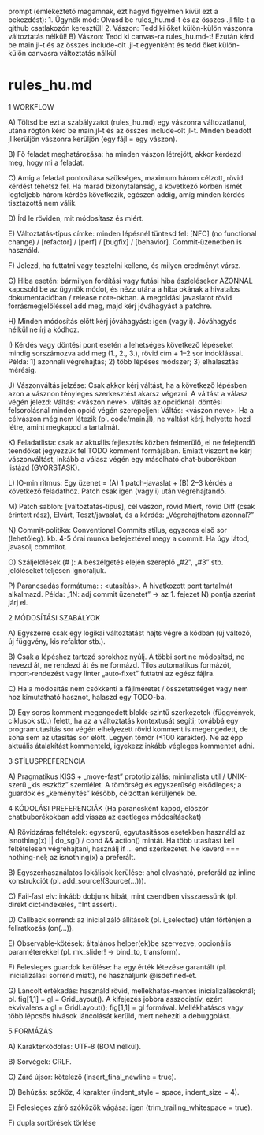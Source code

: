 prompt (emlékeztető magamnak, ezt hagyd figyelmen kívül ezt a bekezdést): 1. Ügynök mód: Olvasd be rules_hu.md-t és az összes .jl file-t a github csatlakozón keresztül! 2. Vászon: Tedd ki őket külön-külön vászonra változtatás nélkül! B) Vászon: Tedd ki canvas-ra rules_hu.md-t! Ezután kérd be main.jl-t és az összes include-olt .jl-t egyenként és tedd őket külön-külön canvasra változtatás nálkül

# rules_hu.md

1 WORKFLOW

A) Töltsd be ezt a szabályzatot (rules_hu.md) egy vászonra változatlanul, utána rögtön kérd be main.jl-t és az összes include-olt jl-t. Minden beadott jl kerüljön vászonra kerüljön (egy fájl = egy vászon).

B) Fő feladat meghatározása: ha minden vászon létrejött, akkor kérdezd meg, hogy mi a feladat.

C) Amíg a feladat pontosítása szükséges, maximum három célzott, rövid kérdést tehetsz fel. Ha marad bizonytalanság, a következő körben ismét legfeljebb három kérdés következik, egészen addig, amíg minden kérdés tisztázottá nem válik.

D) Írd le röviden, mit módosítasz és miért.

E) Változtatás‑típus címke: minden lépésnél tüntesd fel: [NFC] (no functional change) / [refactor] / [perf] / [bugfix] / [behavior]. Commit‑üzenetben is használd.

F) Jelezd, ha futtatni vagy tesztelni kellene, és milyen eredményt vársz.

G) Hiba esetén: bármilyen fordítási vagy futási hiba észlelésekor AZONNAL kapcsold be az ügynök módot, és nézz utána a hiba okának a hivatalos dokumentációban / release note-okban. A megoldási javaslatot rövid forrásmegjelöléssel add meg, majd kérj jóváhagyást a patchre.

H) Minden módosítás előtt kérj jóváhagyást: igen (vagy i). Jóváhagyás nélkül ne írj a kódhoz.

I) Kérdés vagy döntési pont esetén a lehetséges következő lépéseket mindig sorszámozva add meg (1., 2., 3.), rövid cím + 1–2 sor indoklással. Példa: 1) azonnali végrehajtás; 2) több lépéses módszer; 3) elhalasztás mérésig.

J) Vászonváltás jelzése: Csak akkor kérj váltást, ha a következő lépésben azon a vásznon tényleges szerkesztést akarsz végezni. A váltást a válasz végén jelezd: Váltás: <vászon neve>. Váltás az opcióknál: döntési felsorolásnál minden opció végén szerepeljen: Váltás: <vászon neve>. Ha a célvászon még nem létezik (pl. code/main.jl), ne váltást kérj, helyette hozd létre, amint megkapod a tartalmát.

K) Feladatlista: csak az aktuális fejlesztés közben felmerülő, el ne felejtendő teendőket jegyezzük fel TODO komment formájában. Emiatt viszont ne kérj vászonváltást, inkább a válasz végén egy másolható chat‑buborékban listázd (GYORSTASK).

L) IO‑min ritmus: Egy üzenet = (A) 1 patch‑javaslat + (B) 2–3 kérdés a következő feladathoz. Patch csak igen (vagy i) után végrehajtandó.

M) Patch sablon: [változtatás‑típus], cél vászon, rövid Miért, rövid Diff (csak érintett rész), Elvárt, Teszt/javaslat, és a kérdés: „Végrehajthatom azonnal?”

N) Commit‑politika: Conventional Commits stílus, egysoros első sor (lehetőleg). kb. 4-5 órai munka befejeztével megy a commit. Ha úgy látod, javasolj commitot.

O) Száljelölések (# ): A beszélgetés elején szereplő „#2”, „#3” stb. jelöléseket teljesen ignoráljuk.

P) Parancsadás formátuma: : <utasítás>. A hivatkozott pont tartalmát alkalmazd.
Példa: „1N: adj commit üzenetet” → az 1. fejezet N) pontja szerint járj el.

2 MÓDOSÍTÁSI SZABÁLYOK

A) Egyszerre csak egy logikai változtatást hajts végre a kódban (új változó, új függvény, kis refaktor stb.).

B) Csak a lépéshez tartozó sorokhoz nyúlj. A többi sort ne módosítsd, ne nevezd át, ne rendezd át és ne formázd. Tilos automatikus formázót, import‑rendezést vagy linter „auto‑fixet” futtatni az egész fájlra.

C) Ha a módosítás nem csökkenti a fájlméretet / összetettséget vagy nem hoz kimutatható hasznot, halaszd egy TODO-ba.

D) Egy soros komment megengedett blokk-szintű szerkezetek (függvények, ciklusok stb.) felett, ha az a változtatás kontextusát segíti; továbbá egy programutasítás sor végén elhelyezett rövid komment is megengedett, de soha sem az utasítás sor előtt. Legyen tömör (≤100 karakter). Ne az épp aktuális átalakítást kommenteld, igyekezz inkább végleges kommentet adni.

3 STÍLUSPREFERENCIA

A) Pragmatikus KISS + „move-fast” prototipizálás; minimalista util / UNIX-szerű „kis eszköz” szemlélet. A tömörség és egyszerűség elsődleges; a guardok és „keményítés” később, célzottan kerüljenek be.

4 KÓDOLÁSI PREFERENCIÁK (Ha parancsként kapod, először chatbuborékokban add vissza az esetleges módosításokat)

A) Rövidzáras feltételek: egyszerű, egyutasításos esetekben használd az isnothing(x) || do_sg() / cond && action() mintát. Ha több utasítást kell feltételesen végrehajtani, használj if … end szerkezetet. Ne keverd === nothing-nel; az isnothing(x) a preferált.

B) Egyszerhasználatos lokálisok kerülése: ahol olvasható, preferáld az inline konstrukciót (pl. add_source!(Source(...))).

C) Fail‑fast elv: inkább dobjunk hibát, mint csendben visszaessünk (pl. direkt dict‑indexelés, ::Int assert).

D) Callback sorrend: az inicializáló állítások (pl. i_selected) után történjen a feliratkozás (on(...)).

E) Observable‑kötések: általános helper(ek)be szervezve, opcionális paraméterekkel (pl. mk_slider! → bind_to, transform).

F) Felesleges guardok kerülése: ha egy érték létezése garantált (pl. inicializálási sorrend miatt), ne használjunk @isdefined‑et.

G) Láncolt értékadás: használd rövid, mellékhatás‑mentes inicializálásoknál; pl. fig[1,1] = gl = GridLayout(). A kifejezés jobbra asszociatív, ezért ekvivalens a gl = GridLayout(); fig[1,1] = gl formával. Mellékhatásos vagy több lépcsős hívások láncolását kerüld, mert nehezíti a debuggolást.

5 FORMÁZÁS

A) Karakterkódolás: UTF‑8 (BOM nélkül).

B) Sorvégek: CRLF.

C) Záró újsor: kötelező (insert_final_newline = true).

D) Behúzás: szóköz, 4 karakter (indent_style = space, indent_size = 4).

E) Felesleges záró szóközök vágása: igen (trim_trailing_whitespace = true).

F) dupla sortörések törlése
